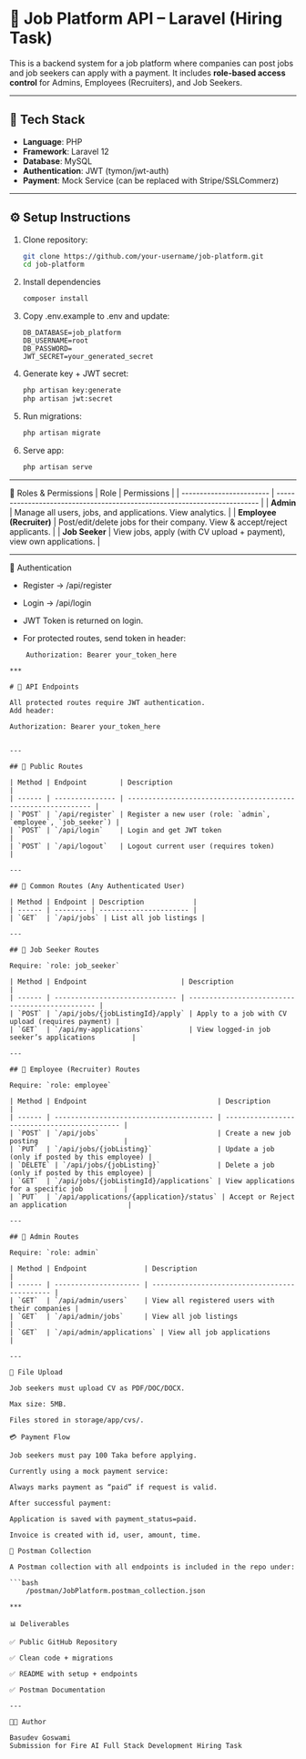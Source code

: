 # 📌 Job Platform API – Laravel (Hiring Task)

This is a backend system for a job platform where companies can post jobs and job seekers can apply with a payment. It includes **role-based access control** for Admins, Employees (Recruiters), and Job Seekers.  

---

## 🚀 Tech Stack
- **Language**: PHP  
- **Framework**: Laravel 12  
- **Database**: MySQL  
- **Authentication**: JWT (tymon/jwt-auth)  
- **Payment**: Mock Service (can be replaced with Stripe/SSLCommerz)  

---

## ⚙️ Setup Instructions

1. Clone repository:
   ```bash
   git clone https://github.com/your-username/job-platform.git
   cd job-platform
2. Install dependencies
    ```bash
    composer install
3. Copy .env.example to .env and update:
    ```env
    DB_DATABASE=job_platform
    DB_USERNAME=root
    DB_PASSWORD=
    JWT_SECRET=your_generated_secret
4. Generate key + JWT secret:
    ```bash
    php artisan key:generate
    php artisan jwt:secret
5. Run migrations:
    ```bash
    php artisan migrate
6. Serve app:
    ```bash
    php artisan serve

***

👤 Roles & Permissions
| Role                     | Permissions                                                               |
| ------------------------ | ------------------------------------------------------------------------- |
| **Admin**                | Manage all users, jobs, and applications. View analytics.                 |
| **Employee (Recruiter)** | Post/edit/delete jobs for their company. View & accept/reject applicants. |
| **Job Seeker**           | View jobs, apply (with CV upload + payment), view own applications.       |

***

🔑 Authentication

- Register → /api/register

- Login → /api/login

- JWT Token is returned on login.

- For protected routes, send token in header:
```
    Authorization: Bearer your_token_here

***

# 📌 API Endpoints

All protected routes require JWT authentication.  
Add header:

Authorization: Bearer your_token_here


---

## 🔹 Public Routes

| Method | Endpoint        | Description                                                   |
| ------ | --------------- | ------------------------------------------------------------- |
| `POST` | `/api/register` | Register a new user (role: `admin`, `employee`, `job_seeker`) |
| `POST` | `/api/login`    | Login and get JWT token                                       |
| `POST` | `/api/logout`   | Logout current user (requires token)                          |

---

## 🔹 Common Routes (Any Authenticated User)

| Method | Endpoint | Description            |
| ------ | -------- | ---------------------- |
| `GET`  | `/api/jobs` | List all job listings |

---

## 🔹 Job Seeker Routes

Require: `role: job_seeker`  

| Method | Endpoint                       | Description                                     |
| ------ | ------------------------------ | ----------------------------------------------- |
| `POST` | `/api/jobs/{jobListingId}/apply` | Apply to a job with CV upload (requires payment) |
| `GET`  | `/api/my-applications`           | View logged-in job seeker’s applications         |

---

## 🔹 Employee (Recruiter) Routes

Require: `role: employee`  

| Method | Endpoint                                | Description                                  |
| ------ | --------------------------------------- | -------------------------------------------- |
| `POST` | `/api/jobs`                             | Create a new job posting                     |
| `PUT`  | `/api/jobs/{jobListing}`                | Update a job (only if posted by this employee) |
| `DELETE` | `/api/jobs/{jobListing}`              | Delete a job (only if posted by this employee) |
| `GET`  | `/api/jobs/{jobListingId}/applications` | View applications for a specific job          |
| `PUT`  | `/api/applications/{application}/status` | Accept or Reject an application               |

---

## 🔹 Admin Routes

Require: `role: admin`  

| Method | Endpoint              | Description                                   |
| ------ | --------------------- | --------------------------------------------- |
| `GET`  | `/api/admin/users`    | View all registered users with their companies |
| `GET`  | `/api/admin/jobs`     | View all job listings                          |
| `GET`  | `/api/admin/applications` | View all job applications                     |

---

📎 File Upload

Job seekers must upload CV as PDF/DOC/DOCX.

Max size: 5MB.

Files stored in storage/app/cvs/.

💳 Payment Flow

Job seekers must pay 100 Taka before applying.

Currently using a mock payment service:

Always marks payment as “paid” if request is valid.

After successful payment:

Application is saved with payment_status=paid.

Invoice is created with id, user, amount, time.

🧪 Postman Collection

A Postman collection with all endpoints is included in the repo under:

```bash
    /postman/JobPlatform.postman_collection.json

***

📊 Deliverables

✅ Public GitHub Repository

✅ Clean code + migrations

✅ README with setup + endpoints

✅ Postman Documentation

---

👨‍💻 Author

Basudev Goswami
Submission for Fire AI Full Stack Development Hiring Task



